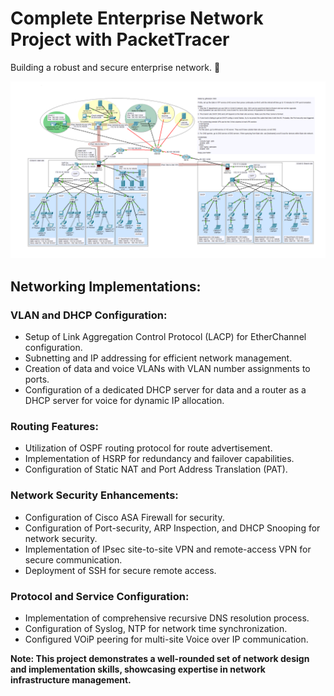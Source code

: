 # Complete Enterprise Network Project with PacketTracer

Building a robust and secure enterprise network. 🧱

![ccna10](/ccna10.png)



## Networking Implementations:

### VLAN and DHCP Configuration:
- Setup of Link Aggregation Control Protocol (LACP) for EtherChannel configuration.
- Subnetting and IP addressing for efficient network management.
- Creation of data and voice VLANs with VLAN number assignments to ports.
- Configuration of a dedicated DHCP server for data and a router as a DHCP server for voice for dynamic IP allocation.

### Routing Features:
- Utilization of OSPF routing protocol for route advertisement.
- Implementation of HSRP for redundancy and failover capabilities.
- Configuration of Static NAT and Port Address Translation (PAT).

### Network Security Enhancements:
- Configuration of Cisco ASA Firewall for security.
- Configuration of Port-security, ARP Inspection, and DHCP Snooping for network security.
- Implementation of IPsec site-to-site VPN and remote-access VPN for secure communication.
- Deployment of SSH for secure remote access.

### Protocol and Service Configuration:
- Implementation of comprehensive recursive DNS resolution process.
- Configuration of Syslog, NTP for network time synchronization.
- Configured VOiP peering for multi-site Voice over IP communication.


**Note: This project demonstrates a well-rounded set of network design and implementation skills, showcasing expertise in network infrastructure management.**